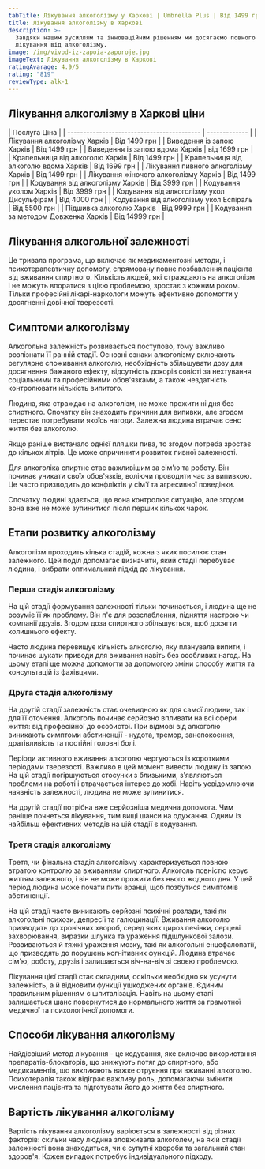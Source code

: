```yaml
---
tabTitle: Лікування алкоголізму у Харкові | Umbrella Plus | Від 1499 грн
title: Лікування алкоголізму в Харкові
description: >-
  Завдяки нашим зусиллям та інноваційним рішенням ми досягаємо повного
  лікування від алкоголізму.
image: /img/vivod-iz-zapoia-zaporoje.jpg
imageText: Лікування алкоголізму в Харкові
ratingAvarage: 4.9/5
rating: "819"
reviewType: alk-1
---
```


## Лікування алкоголізму в Харкові ціни

| Послуга Ціна                               |
| ------------------------------------------ | ------------- |
| Лікування алкоголізму Харків               | Від 1499 грн  |
| Виведення із запою Харків                  | Від 1499 грн  |
| Виведення із запою вдома Харків            | від 1699 грн  |
| Крапельниця від алкоголю Харків            | Від 1499 грн  |
| Крапельниця від алкоголю вдома Харків      | Від 1699 грн  |
| Лікування пивного алкоголізму Харків       | Від 1499 грн  |
| Лікування жіночого алкоголізму Харків      | Від 1499 грн  |
| Кодування від алкоголізму Харків           | Від 3999 грн  |
| Кодування уколом Харків                    | Від 3999 грн  |
| Кодування від алкоголізму укол Дисульфірам | Від 4000 грн  |
| Кодування від алкоголізму укол Еспіраль    | Від 5500 грн  |
| Підшивка алкоголю Харків                   | Від 9999 грн  |
| Кодування за методом Довженка Харків       | Від 14999 грн |

## Лікування алкогольної залежності

Це тривала програма, що включає як медикаментозні методи, і психотерапевтичну допомогу, спрямовану повне позбавлення пацієнта від вживання спиртного. Кількість людей, які страждають на алкоголізм і не можуть впоратися з цією проблемою, зростає з кожним роком. Тільки професійні лікарі-наркологи можуть ефективно допомогти у досягненні довічної тверезості.

## Симптоми алкоголізму

Алкогольна залежність розвивається поступово, тому важливо розпізнати її ранній стадії. Основні ознаки алкоголізму включають регулярне споживання алкоголю, необхідність збільшувати дозу для досягнення бажаного ефекту, відсутність докорів совісті за нехтування соціальними та професійними обов'язками, а також нездатність контролювати кількість випитого.

Людина, яка страждає на алкоголізм, не може прожити ні дня без спиртного. Спочатку він знаходить причини для випивки, але згодом перестає потребувати якоїсь нагоди. Залежна людина втрачає сенс життя без алкоголю.

Якщо раніше вистачало однієї пляшки пива, то згодом потреба зростає до кількох літрів. Це може спричинити розвиток пивної залежності.

Для алкоголіка спиртне стає важливішим за сім'ю та роботу. Він починає уникати своїх обов'язків, воліючи проводити час за випивкою. Це часто призводить до конфліктів у сім'ї та агресивної поведінки.

Спочатку людині здається, що вона контролює ситуацію, але згодом вона вже не може зупинитися після перших кількох чарок.

## Етапи розвитку алкоголізму

Алкоголізм проходить кілька стадій, кожна з яких посилює стан залежного. Цей поділ допомагає визначити, який стадії перебуває людина, і вибрати оптимальний підхід до лікування.

### Перша стадія алкоголізму

На цій стадії формування залежності тільки починається, і людина ще не розуміє її як проблему. Він п'є для розслаблення, підняття настрою чи компанії друзів. Згодом доза спиртного збільшується, щоб досягти колишнього ефекту.

Часто людина перевищує кількість алкоголю, яку планувала випити, і починає шукати приводи для вживання навіть без особливих нагод. На цьому етапі ще можна допомогти за допомогою зміни способу життя та консультацій із фахівцями.

### Друга стадія алкоголізму

На другій стадії залежність стає очевидною як для самої людини, так і для її оточення. Алкоголь починає серйозно впливати на всі сфери життя: від професійної до особистої. При відмові від алкоголю виникають симптоми абстиненції - нудота, тремор, занепокоєння, дратівливість та постійні головні болі.

Періоди активного вживання алкоголю чергуються із короткими періодами тверезості. Важливо в цей момент вивести людину із запою. На цій стадії погіршуються стосунки з близькими, з'являються проблеми на роботі і втрачається інтерес до хобі. Навіть усвідомлюючи наявність залежності, людина не може зупинитися.

На другій стадії потрібна вже серйозніша медична допомога. Чим раніше почнеться лікування, тим вищі шанси на одужання. Одним із найбільш ефективних методів на цій стадії є кодування.

### Третя стадія алкоголізму

Третя, чи фінальна стадія алкоголізму характеризується повною втратою контролю за вживанням спиртного. Алкоголь повністю керує життям залежного, і він не може прожити без нього жодного дня. У цей період людина може почати пити вранці, щоб позбутися симптомів абстиненції.

На цій стадії часто виникають серйозні психічні розлади, такі як алкогольні психози, депресії та галюцинації. Вживання алкоголю призводить до хронічних хвороб, серед яких цироз печінки, серцеві захворювання, виразки шлунка та ураження підшлункової залози. Розвиваються й тяжкі ураження мозку, такі як алкогольні енцефалопатії, що призводять до порушень когнітивних функцій. Людина втрачає сім'ю, роботу, друзів і залишається віч-на-віч зі своєю проблемою.

Лікування цієї стадії стає складним, оскільки необхідно як усунути залежність, а й відновити функції ушкоджених органів. Єдиним правильним рішенням є шпиталізація. Навіть на цьому етапі залишається шанс повернутися до нормального життя за грамотної медичної та психологічної допомоги.

## Способи лікування алкоголізму

Найдієвіший метод лікування - це кодування, яке включає використання препаратів-блокаторів, що знижують потяг до спиртного, або медикаментів, що викликають важке отруєння при вживанні алкоголю. Психотерапія також відіграє важливу роль, допомагаючи змінити мислення пацієнта та підготувати його до життя без спиртного.

## Вартість лікування алкоголізму

Вартість лікування алкоголізму варіюється в залежності від різних факторів: скільки часу людина зловживала алкоголем, на якій стадії залежності вона знаходиться, чи є супутні хвороби та загальний стан здоров'я. Кожен випадок потребує індивідуального підходу.

